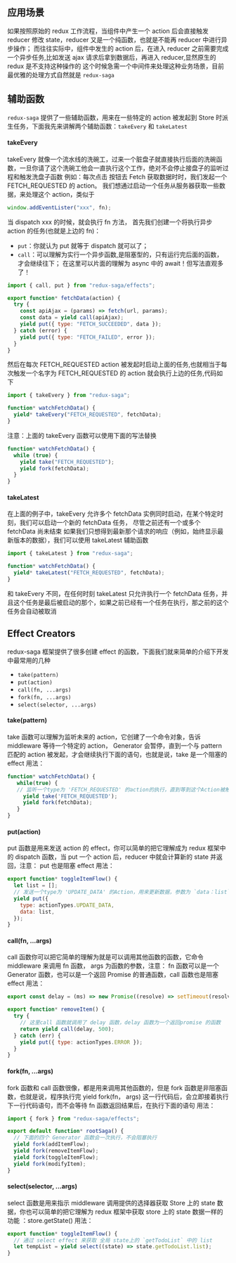 ## 应用场景

如果按照原始的 redux 工作流程，当组件中产生一个 action 后会直接触发 reducer 修改 state，reducer 又是一个纯函数，也就是不能再 reducer 中进行异步操作；
而往往实际中，组件中发生的 action 后，在进入 reducer 之前需要完成一个异步任务,比如发送 ajax 请求后拿到数据后，再进入 reducer,显然原生的 redux 是不支持这种操作的
这个时候急需一个中间件来处理这种业务场景，目前最优雅的处理方式自然就是 `redux-saga`

##  辅助函数

`redux-saga` 提供了一些辅助函数，用来在一些特定的 action 被发起到 Store 时派生任务，下面我先来讲解两个辅助函数：`takeEvery` 和 `takeLatest`

#### takeEvery

takeEvery 就像一个流水线的洗碗工，过来一个脏盘子就直接执行后面的洗碗函数，一旦你请了这个洗碗工他会一直执行这个工作，绝对不会停止接盘子的监听过程和触发洗盘子函数
例如：每次点击 按钮去 Fetch 获取数据时时，我们发起一个 FETCH_REQUESTED 的 action。 我们想通过启动一个任务从服务器获取一些数据，来处理这个 action，类似于

```js
window.addEventLister("xxx", fn);
```

当 dispatch xxx 的时候，就会执行 fn 方法，
首先我们创建一个将执行异步 action 的任务(也就是上边的 fn)：
- `put`：你就认为 put 就等于 dispatch 就可以了；
-  `call`：可以理解为实行一个异步函数,是阻塞型的，只有运行完后面的函数，才会继续往下；
在这里可以片面的理解为 async 中的 await！但写法直观多了！

```js
import { call, put } from "redux-saga/effects";

export function* fetchData(action) {
  try {
    const apiAjax = (params) => fetch(url, params);
    const data = yield call(apiAjax);
    yield put({ type: "FETCH_SUCCEEDED", data });
  } catch (error) {
    yield put({ type: "FETCH_FAILED", error });
  }
}
```

然后在每次 FETCH_REQUESTED action 被发起时启动上面的任务,也就相当于每次触发一个名字为 FETCH_REQUESTED 的 action 就会执行上边的任务,代码如下

```js
import { takeEvery } from "redux-saga";

function* watchFetchData() {
  yield* takeEvery("FETCH_REQUESTED", fetchData);
}
```

注意：上面的 takeEvery 函数可以使用下面的写法替换

```js
function* watchFetchData() {
  while (true) {
    yield take("FETCH_REQUESTED");
    yield fork(fetchData);
  }
}
```

#### takeLatest

在上面的例子中，takeEvery 允许多个 fetchData 实例同时启动，在某个特定时刻，我们可以启动一个新的 fetchData 任务， 尽管之前还有一个或多个 fetchData 尚未结束
如果我们只想得到最新那个请求的响应（例如，始终显示最新版本的数据），我们可以使用 takeLatest 辅助函数

```js
import { takeLatest } from "redux-saga";

function* watchFetchData() {
  yield* takeLatest("FETCH_REQUESTED", fetchData);
}
```

和 takeEvery 不同，在任何时刻 takeLatest 只允许执行一个 fetchData 任务，并且这个任务是最后被启动的那个，如果之前已经有一个任务在执行，那之前的这个任务会自动被取消

## Effect Creators

redux-saga 框架提供了很多创建 effect 的函数，下面我们就来简单的介绍下开发中最常用的几种

- `take(pattern)`
- `put(action)`
- `call(fn, ...args)`
- `fork(fn, ...args)`
- `select(selector, ...args)`

#### take(pattern)

take 函数可以理解为监听未来的 action，它创建了一个命令对象，告诉 middleware 等待一个特定的 action， Generator 会暂停，直到一个与 pattern 匹配的 action 被发起，才会继续执行下面的语句，也就是说，take 是一个阻塞的 effect
用法：

```js
function* watchFetchData() {
   while(true) {
   // 监听一个type为 'FETCH_REQUESTED' 的action的执行，直到等到这个Action被触发，才会接着执行下面的 		yield fork(fetchData)  语句
     yield take('FETCH_REQUESTED');
     yield fork(fetchData);
   }
}

```
#### put(action)
put 函数是用来发送 action 的 effect，你可以简单的把它理解成为 redux 框架中的 dispatch 函数，当 put 一个 action 后，reducer 中就会计算新的 state 并返回，注意： put 也是阻塞 effect
用法：

```js
export function* toggleItemFlow() {
  let list = [];
  // 发送一个type为 'UPDATE_DATA' 的Action，用来更新数据，参数为 `data：list`
  yield put({
    type: actionTypes.UPDATE_DATA,
    data: list,
  });
}
```

#### call(fn, ...args)

call 函数你可以把它简单的理解为就是可以调用其他函数的函数，它命令 middleware 来调用 fn 函数， args 为函数的参数，注意： fn 函数可以是一个 Generator 函数，也可以是一个返回 Promise 的普通函数，call 函数也是阻塞 effect
用法：

```js
export const delay = (ms) => new Promise((resolve) => setTimeout(resolve, ms));

export function* removeItem() {
  try {
    // 这里call 函数就调用了 delay 函数，delay 函数为一个返回promise 的函数
    return yield call(delay, 500);
  } catch (err) {
    yield put({ type: actionTypes.ERROR });
  }
}
```

####  fork(fn, ...args)

fork 函数和 call 函数很像，都是用来调用其他函数的，但是 fork 函数是非阻塞函数，也就是说，程序执行完 yield fork(fn， args) 这一行代码后，会立即接着执行下一行代码语句，而不会等待 fn 函数返回结果后，在执行下面的语句
用法：

```js
import { fork } from "redux-saga/effects";

export default function* rootSaga() {
  // 下面的四个 Generator 函数会一次执行，不会阻塞执行
  yield fork(addItemFlow);
  yield fork(removeItemFlow);
  yield fork(toggleItemFlow);
  yield fork(modifyItem);
}
```

#### select(selector, ...args)

select 函数是用来指示 middleware 调用提供的选择器获取 Store 上的 state 数据，你也可以简单的把它理解为 redux 框架中获取 store 上的 state 数据一样的功能 ：store.getState()
用法：

```js
export function* toggleItemFlow() {
  // 通过 select effect 来获取 全局 state上的 `getTodoList` 中的 list
  let tempList = yield select((state) => state.getTodoList.list);
}
```

